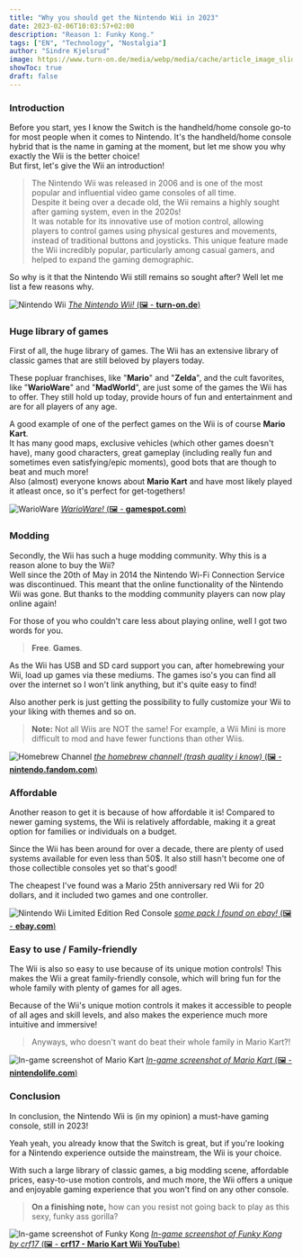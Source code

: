 ```yaml
---
title: "Why you should get the Nintendo Wii in 2023"
date: 2023-02-06T10:03:57+02:00
description: "Reason 1: Funky Kong."
tags: ["EN", "Technology", "Nostalgia"]
author: "Sindre Kjelsrud"
image: https://www.turn-on.de/media/webp/media/cache/article_image_slider/media/cms/2015/06/wii.webp?356188
showToc: true
draft: false
---
```


### Introduction

Before you start, yes I know the Switch is the handheld/home console go-to for most people when it comes to Nintendo. It's the handheld/home console hybrid that is the name in gaming at the moment, but let me show you why exactly the Wii is the better choice!  
But first, let's give the Wii an introduction!

> The Nintendo Wii was released in 2006 and is one of the most popular and influential video game consoles of all time.  
> Despite it being over a decade old, the Wii remains a highly sought after gaming system, even in the 2020s!  
> It was notable for its innovative use of motion control, allowing players to control games using physical gestures and movements, instead of traditional buttons and joysticks. This unique feature made the Wii incredibly popular, particularly among casual gamers, and helped to expand the gaming demographic.

So why is it that the Nintendo Wii still remains so sought after? Well let me list a few reasons why.

![Nintendo Wii](https://www.turn-on.de/media/webp/media/cache/article_image_slider/media/cms/2015/06/wii.webp?356188)
[_The Nintendo Wii!_ (🖼️ - **turn-on.de**)](https://www.turn-on.de/article/die-nintendo-wii-u-ist-am-ende-5-gruende-fuer-ihr-scheitern-69517)

### Huge library of games

First of all, the huge library of games. The Wii has an extensive library of classic games that are still beloved by players today.

These popluar franchises, like "**Mario**" and "**Zelda**", and the cult favorites, like "**WarioWare**" and "**MadWorld**", are just some of the games the Wii has to offer. They still hold up today, provide hours of fun and entertainment and are for all players of any age.

A good example of one of the perfect games on the Wii is of course **Mario Kart**.  
It has many good maps, exclusive vehicles (which other games doesn't have), many good characters, great gameplay (including really fun and sometimes even satisfying/epic moments), good bots that are though to beat and much more!  
Also (almost) everyone knows about **Mario Kart** and have most likely played it atleast once, so it's perfect for get-togethers!

![WarioWare](https://www.gamespot.com/a/uploads/original/gamespot/images/2007/011/reviews/774402-932946_20070112_001.jpg)
[_WarioWare!_ (🖼️ - **gamespot.com**)](https://www.gamespot.com/reviews/warioware-smooth-moves-review/1900-6164180/)

### Modding

Secondly, the Wii has such a huge modding community. Why this is a reason alone to buy the Wii?  
Well since the 20th of May in 2014 the Nintendo Wi-Fi Connection Service was discontinued. This meant that the online functionality of the Nintendo Wii was gone. But thanks to the modding community players can now play online again!

For those of you who couldn't care less about playing online, well I got two words for you.

> **Free**. **Games**.

As the Wii has USB and SD card support you can, after homebrewing your Wii, load up games via these mediums. The games iso's you can find all over the internet so I won't link anything, but it's quite easy to find!

Also another perk is just getting the possibility to fully customize your Wii to your liking with themes and so on.

> **Note:** Not all Wiis are NOT the same! For example, a Wii Mini is more difficult to mod and have fewer functions than other Wiis.

![Homebrew Channel](/img/wii-post/homebrew.png)
[_the homebrew channel! (trash quality i know)_ (🖼️ - **nintendo.fandom.com**)](https://nintendo.fandom.com/wiki/Homebrew_Channel)

### Affordable

Another reason to get it is because of how affordable it is!
Compared to newer gaming systems, the Wii is relatively affordable, making it a great option for families or individuals on a budget.

Since the Wii has been around for over a decade, there are plenty of used systems available for even less than 50$. It also still hasn't become one of those collectible consoles yet so that's good!

The cheapest I've found was a Mario 25th anniversary red Wii for 20 dollars, and it included two games and one controller.

![Nintendo Wii Limited Edition Red Console](https://imgs.search.brave.com/WNyHpqzSSMWKrUrEQwkrHL65pO_4KRPQcMCrEqIIr2w/rs:fit:640:480:1/g:ce/aHR0cHM6Ly9pLmVi/YXlpbWcuY29tL2lt/YWdlcy9nL2VBQUFB/T1N3VGQ5ZlZSREkv/cy1sNjQwLmpwZw)
[_some pack I found on ebay!_ (🖼️ - **ebay.com**)](https://www.ebay.com/sch/i.html?_from=R40&_nkw=Nintendo+Wii+Console&_sacat=0&LH_TitleDesc=0&_sop=15)

### Easy to use / Family-friendly

The Wii is also so easy to use because of its unique motion controls! This makes the Wii a great family-friendly console, which will bring fun for the whole family with plenty of games for all ages.

Because of the Wii's unique motion controls it makes it accessible to people of all ages and skill levels, and also makes the experience much more intuitive and immersive!

> Anyways, who doesn't want do beat their whole family in Mario Kart?!

![In-game screenshot of Mario Kart](https://images.nintendolife.com/screenshots/9498/900x.jpg)
[_In-game screenshot of Mario Kart_ (🖼️ - **nintendolife.com**)](https://www.nintendolife.com/games/wii/mario_kart_wii/screenshots)

### Conclusion

In conclusion, the Nintendo Wii is (in my opinion) a must-have gaming console, still in 2023!

Yeah yeah, you already know that the Switch is great, but if you're looking for a Nintendo experience outside the mainstream, the Wii is your choice.

With such a large library of classic games, a big modding scene, affordable prices, easy-to-use motion controls, and much more, the Wii offers a unique and enjoyable gaming experience that you won't find on any other console.

> **On a finishing note,** how can you resist not going back to play as this sexy, funky ass gorilla?

![In-game screenshot of Funky Kong](https://i.ytimg.com/vi/NQFdmu7ZhY8/maxresdefault.jpg)
[_In-game screenshot of Funky Kong by crf17_ (🖼️ - **crf17 - Mario Kart Wii YouTube**)](https://www.youtube.com/watch?v=NQFdmu7ZhY8)

